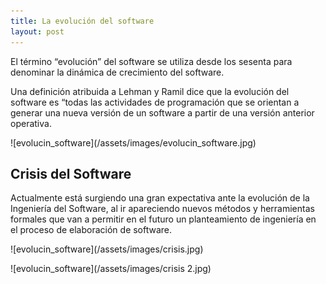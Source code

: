 ```yaml
---
title: La evolución del software
layout: post
---
```

<p> 
  El término “evolución” del software se utiliza desde los sesenta para denominar la dinámica de crecimiento del software. 

 Una definición atribuida a Lehman y Ramil dice que la evolución del software es “todas las actividades de programación que se orientan a generar una nueva versión de un software a partir de una versión anterior operativa. 
</p>
<p>         </p> ![evolucin_software](/assets/images/evolucin_software.jpg)

<h2>Crisis del Software</h2>
<p>Actualmente está surgiendo una gran expectativa ante la evolución de la Ingeniería del Software, al ir apareciendo nuevos métodos y herramientas formales que van a permitir en el futuro un planteamiento de ingeniería en el proceso de elaboración de software.
</p>

<p>         </p> ![evolucin_software](/assets/images/crisis.jpg)

<p>         </p> ![evolucin_software](/assets/images/crisis 2.jpg)
